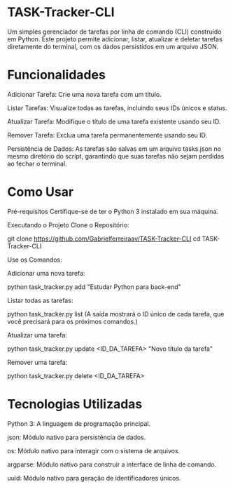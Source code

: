 # TASK-Tracker-CLI
Um simples gerenciador de tarefas por linha de comando (CLI) construído em Python. Este projeto permite adicionar, listar, atualizar e deletar tarefas diretamente do terminal, com os dados persistidos em um arquivo JSON.

# Funcionalidades
Adicionar Tarefa: Crie uma nova tarefa com um título.

Listar Tarefas: Visualize todas as tarefas, incluindo seus IDs únicos e status.

Atualizar Tarefa: Modifique o título de uma tarefa existente usando seu ID.

Remover Tarefa: Exclua uma tarefa permanentemente usando seu ID.

Persistência de Dados: As tarefas são salvas em um arquivo tasks.json no mesmo diretório do script, garantindo que suas tarefas não sejam perdidas ao fechar o terminal.

# Como Usar
Pré-requisitos
Certifique-se de ter o Python 3 instalado em sua máquina.

Executando o Projeto
Clone o Repositório:

git clone https://github.com/Gabrielferreiraav/TASK-Tracker-CLI
cd TASK-Tracker-CLI

Use os Comandos:

Adicionar uma nova tarefa:

python task_tracker.py add "Estudar Python para back-end"

Listar todas as tarefas:

python task_tracker.py list
(A saída mostrará o ID único de cada tarefa, que você precisará para os próximos comandos.)

Atualizar uma tarefa:

python task_tracker.py update <ID_DA_TAREFA> "Novo título da tarefa"

Remover uma tarefa:

python task_tracker.py delete <ID_DA_TAREFA>

# Tecnologias Utilizadas
Python 3: A linguagem de programação principal.

json: Módulo nativo para persistência de dados.

os: Módulo nativo para interagir com o sistema de arquivos.

argparse: Módulo nativo para construir a interface de linha de comando.

uuid: Módulo nativo para geração de identificadores únicos.
